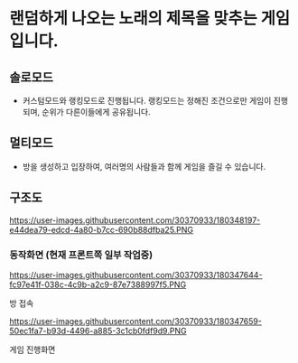 # 랜덤하게 나오는 노래의 제목을 맞추는 게임입니다.


## 솔로모드 
- 커스텀모드와 랭킹모드로 진행됩니다.
랭킹모드는 정해진 조건으로만 게임이 진행되며, 순위가 다른이들에게 공유됩니다.

## 멀티모드
- 방을 생성하고 입장하여, 여러명의 사람들과 함께 게임을 즐길 수 있습니다.



## 구조도

https://user-images.githubusercontent.com/30370933/180348197-e44dea79-edcd-4a80-b7cc-690b88dfba25.PNG


### 동작화면 (현재 프론트쪽 일부 작업중)

https://user-images.githubusercontent.com/30370933/180347644-fc97e41f-038c-4c9b-a2c9-87e7388997f5.PNG

방 접속

https://user-images.githubusercontent.com/30370933/180347659-50ec1fa7-b93d-4496-a885-3c1cb0fdf9d9.PNG

게임 진행화면


